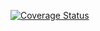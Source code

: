 [![Coverage Status](https://coveralls.io/repos/github/ChinonsoChima/is219_node_calculator/badge.svg?branch=master)](https://coveralls.io/github/ChinonsoChima/is219_node_calculator?branch=master)






